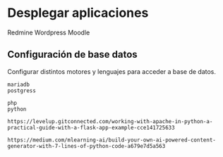# Desplegar aplicaciones

Redmine
Wordpress
Moodle



## Configuración de base datos

Configurar distintos motores y lenguajes para acceder a base de datos.

```
mariadb
postgress

php
python
```

```
https://levelup.gitconnected.com/working-with-apache-in-python-a-practical-guide-with-a-flask-app-example-cce141725633
```

```
https://medium.com/mlearning-ai/build-your-own-ai-powered-content-generator-with-7-lines-of-python-code-a679e7d5a563
```